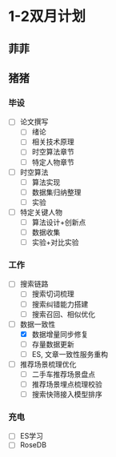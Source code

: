 # 1-2双月计划

## 菲菲

## 猪猪

### 毕设

- [ ] 论文撰写
	+ [ ] 绪论
	+ [ ] 相关技术原理
	+ [ ] 时空算法章节
	+ [ ] 特定人物章节
- [ ] 时空算法
	+ [ ] 算法实现
	+ [ ] 数据集归纳整理
	+ [ ] 实验
- [ ] 特定关键人物
	+ [ ] 算法设计+创新点
	+ [ ] 数据收集
	+ [ ] 实验+对比实验

### 工作

- [ ] 搜索链路
	+ [ ] 搜索切词梳理
	+ [ ] 搜索纠错能力搭建
	+ [ ] 搜索召回、相似优化
- [ ] 数据一致性
	+ [X] 数据增量同步修复
	+ [ ] 存量数据更新
	+ [ ] ES, 文章一致性服务重构
- [ ] 推荐场景梳理优化
	+ [ ] 二手车推荐场景盘点
	+ [ ] 推荐场景埋点梳理校验
	+ [ ] 搜索快筛接入模型排序

### 充电

- [ ] ES学习
- [ ] RoseDB